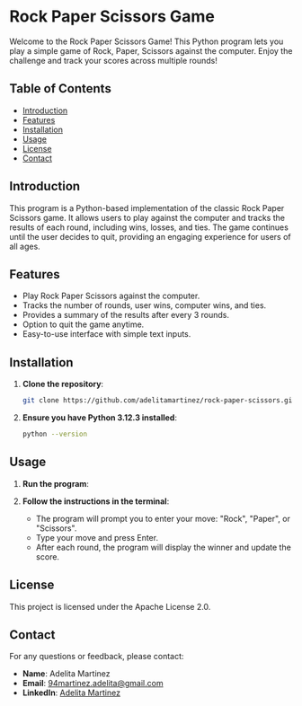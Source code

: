 # Rock Paper Scissors Game

Welcome to the Rock Paper Scissors Game! This Python program lets you play a simple game of Rock, Paper, Scissors against the computer. Enjoy the challenge and track your scores across multiple rounds!

## Table of Contents

- [Introduction](#introduction)
- [Features](#features)
- [Installation](#installation)
- [Usage](#usage)
- [License](#license)
- [Contact](#contact)

## Introduction

This program is a Python-based implementation of the classic Rock Paper Scissors game. It allows users to play against the computer and tracks the results of each round, including wins, losses, and ties. The game continues until the user decides to quit, providing an engaging experience for users of all ages.

## Features

- Play Rock Paper Scissors against the computer.
- Tracks the number of rounds, user wins, computer wins, and ties.
- Provides a summary of the results after every 3 rounds.
- Option to quit the game anytime.
- Easy-to-use interface with simple text inputs.

## Installation

1. **Clone the repository**:
    ```sh
    git clone https://github.com/adelitamartinez/rock-paper-scissors.git
    ```
2. **Ensure you have Python 3.12.3 installed**:
    ```sh
    python --version
    ```

## Usage

1. **Run the program**:
    
2. **Follow the instructions in the terminal**:
    - The program will prompt you to enter your move: "Rock", "Paper", or "Scissors".
    - Type your move and press Enter.
    - After each round, the program will display the winner and update the score.

## License

This project is licensed under the Apache License 2.0.

## Contact

For any questions or feedback, please contact:

- **Name**: Adelita Martinez
- **Email**: 94martinez.adelita@gmail.com
- **LinkedIn**: [Adelita Martinez](https://www.linkedin.com/in/adelitamartinez/)
